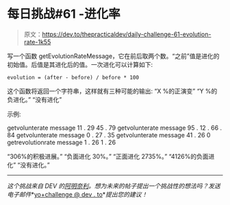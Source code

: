 # 每日挑战#61 -进化率

> 原文：<https://dev.to/thepracticaldev/daily-challenge-61-evolution-rate-1k55>

写一个函数 getEvolutionRateMessage，它在前后取两个数。“之前”值是进化的初始值。后值是其进化后的值。一次进化可以计算如下:

`evolution = (after - before) / before * 100`

这个函数将返回一个字符串，这样就有三种可能的输出:
“X %的正演变”
“Y %的负进化。”
“没有进化”

示例:

getvolunterate message 11 . 29 45 . 79
getvolunterate message 95 . 12 . 66 . 84
getvolunterate message 0 . 27 . 35
getvolunterate message 41 . 26 0
getrevolutionrate message 1 . 26 1 . 26

“306%的积极进展。”
“负面进化 30%。”
“正面进化 2735%。”
“4126%的负面进化”
“没有进化。”

* * *

*这个挑战来自 DEV 的[阿明奈利](https://dev.to/aminnairi)。想为未来的帖子提出一个挑战性的想法吗？发送电子邮件**[yo+challenge @ dev . to](mailto:yo+challenge@dev.to)**提出您的建议！*